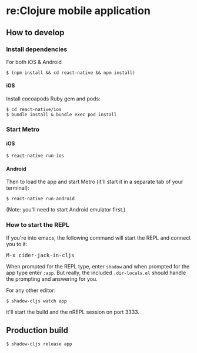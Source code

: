 # re:Clojure mobile application

## How to develop

### Install dependencies

For both iOS & Android

```
$ (npm install && cd react-native && npm install)
```

#### iOS

Install cocoapods Ruby gem and pods:

```
$ cd react-native/ios
$ bundle install & bundle exec pod install
```

### Start Metro

#### iOS

```
$ react-native run-ios
```

#### Android

Then to load the app and start Metro (it'll start it in a separate tab
of your terminal):

```
$ react-native run-android
```
(Note: you'll need to start Android emulator first.)

### How to start the REPL

If you're into emacs, the following command will start the REPL and
connect you to it:

<kbd>M-x cider-jack-in-cljs</kbd>

When prompted for the REPL type, enter `shadow` and when prompted for
the app type enter `:app`. But really, the included `.dir-locals.el`
should handle the prompting and answering for you.

For any other editor:

```
$ shadow-cljs watch app
```

it'll start the build and the nREPL session on port 3333.


## Production build

```
$ shadow-cljs release app
```
